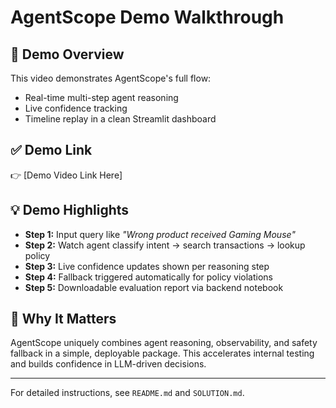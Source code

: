 # AgentScope Demo Walkthrough

## 🎥 Demo Overview
This video demonstrates AgentScope's full flow:
- Real-time multi-step agent reasoning
- Live confidence tracking
- Timeline replay in a clean Streamlit dashboard

## ✅ Demo Link
👉 [Demo Video Link Here]

## 💡 Demo Highlights
- **Step 1:** Input query like _"Wrong product received Gaming Mouse"_
- **Step 2:** Watch agent classify intent → search transactions → lookup policy
- **Step 3:** Live confidence updates shown per reasoning step
- **Step 4:** Fallback triggered automatically for policy violations
- **Step 5:** Downloadable evaluation report via backend notebook

## 🌟 Why It Matters
AgentScope uniquely combines agent reasoning, observability, and safety fallback in a simple, deployable package. This accelerates internal testing and builds confidence in LLM-driven decisions.

---

For detailed instructions, see `README.md` and `SOLUTION.md`.
